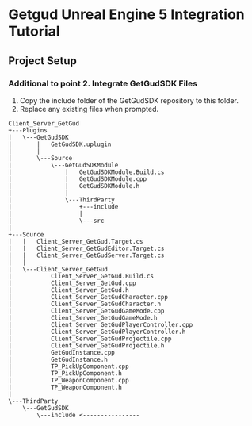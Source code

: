 # Getgud Unreal Engine 5 Integration Tutorial

## Project Setup

### Additional to point 2. Integrate GetGudSDK Files

1. Copy the include folder of the GetGudSDK repository to this folder.
2. Replace any existing files when prompted.

```
Client_Server_GetGud
+---Plugins
|   \---GetGudSDK
|       |   GetGudSDK.uplugin
|       |
|       \---Source
|           \---GetGudSDKModule
|               |   GetGudSDKModule.Build.cs
|               |   GetGudSDKModule.cpp
|               |   GetGudSDKModule.h
|               |
|               \---ThirdParty
|                   +---include
|                   |
|                   \---src
|
+---Source
|   |   Client_Server_GetGud.Target.cs
|   |   Client_Server_GetGudEditor.Target.cs
|   |   Client_Server_GetGudServer.Target.cs
|   |
|   \---Client_Server_GetGud
|           Client_Server_GetGud.Build.cs
|           Client_Server_GetGud.cpp
|           Client_Server_GetGud.h
|           Client_Server_GetGudCharacter.cpp
|           Client_Server_GetGudCharacter.h
|           Client_Server_GetGudGameMode.cpp
|           Client_Server_GetGudGameMode.h
|           Client_Server_GetGudPlayerController.cpp
|           Client_Server_GetGudPlayerController.h
|           Client_Server_GetGudProjectile.cpp
|           Client_Server_GetGudProjectile.h
|           GetGudInstance.cpp
|           GetGudInstance.h
|           TP_PickUpComponent.cpp
|           TP_PickUpComponent.h
|           TP_WeaponComponent.cpp
|           TP_WeaponComponent.h
|
\---ThirdParty
    \---GetGudSDK
        \---include <----------------

```
